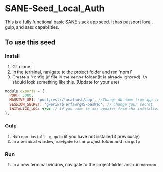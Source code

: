 # SANE-Seed_Local_Auth
This is a fully functional basic SANE stack app seed. It has passport local, gulp, and sass capabilities.

## To use this seed

### Install
1. Git clone it
2. In the terminal, navigate to the project folder and run 'npm i'
3. Create a 'config.js' file in the server folder (It is already ignored).
\n should look something like this. (Update for your use)
```javascript
module.exports = {
  PORT: 3000,
  MASSIVE_URI: 'postgres://localhost/app', //Change db name from app to whatever your db name is
  SESSION_SECRET: 'gweriwrb-erfawrg45-oasWsd', // Change your secret
  INITALIZE_LOG: true // If you want to see updates from the initialize_tables function. If not, change to false
};
```

### Gulp
1. Run `npm install -g gulp` (if you have not installed it previously)
2. In a terminal window, navigate to the project folder and run `gulp`

### Run
1. In a new terminal window, navigate to the project folder and run `nodemon`
